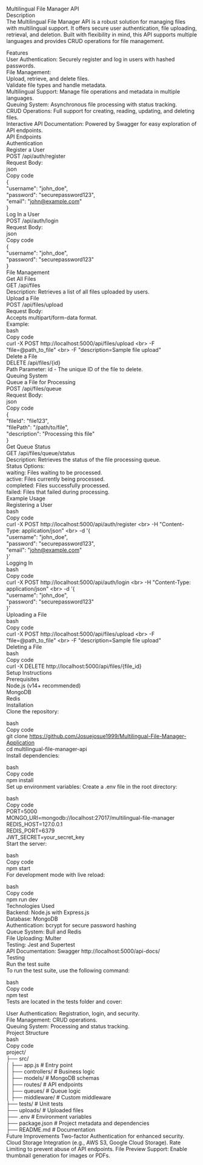 Multilingual File Manager API<br>
Description<br>
The Multilingual File Manager API is a robust solution for managing files with multilingual support. It offers secure user authentication, file uploading, retrieval, and deletion. Built with flexibility in mind, this API supports multiple languages and provides CRUD operations for file management.<br>

Features<br>
User Authentication: Securely register and log in users with hashed passwords.<br>
File Management:<br>
Upload, retrieve, and delete files.<br>
Validate file types and handle metadata.<br>
Multilingual Support: Manage file operations and metadata in multiple languages.<br>
Queuing System: Asynchronous file processing with status tracking.<br>
CRUD Operations: Full support for creating, reading, updating, and deleting files.<br>
Interactive API Documentation: Powered by Swagger for easy exploration of API endpoints.<br>
API Endpoints<br>
Authentication<br>
Register a User<br>
POST /api/auth/register<br>
Request Body:<br>
json<br>
Copy code<br>
{<br>
  "username": "john_doe",<br>
  "password": "securepassword123",<br>
  "email": "john@example.com"<br>
}<br>
Log In a User<br>
POST /api/auth/login<br>
Request Body:<br>
json<br>
Copy code<br>
{<br>
  "username": "john_doe",<br>
  "password": "securepassword123"<br>
}<br>
File Management<br>
Get All Files<br>
GET /api/files<br>
Description: Retrieves a list of all files uploaded by users.<br>
Upload a File<br>
POST /api/files/upload<br>
Request Body:<br>
Accepts multipart/form-data format.<br>
Example:<br>
bash<br>
Copy code<br>
curl -X POST http://localhost:5000/api/files/upload \<br>
     -F "file=@path_to_file" \<br>
     -F "description=Sample file upload"<br>
Delete a File<br>
DELETE /api/files/{id}<br>
Path Parameter: id - The unique ID of the file to delete.<br>
Queuing System<br>
Queue a File for Processing<br>
POST /api/files/queue<br>
Request Body:<br>
json<br>
Copy code<br>
{<br>
  "fileId": "file123",<br>
  "filePath": "/path/to/file",<br>
  "description": "Processing this file"<br>
}<br>
Get Queue Status<br>
GET /api/files/queue/status<br>
Description: Retrieves the status of the file processing queue.<br>
Status Options:<br>
waiting: Files waiting to be processed.<br>
active: Files currently being processed.<br>
completed: Files successfully processed.<br>
failed: Files that failed during processing.<br>
Example Usage<br>
Registering a User<br>
bash<br>
Copy code<br>
curl -X POST http://localhost:5000/api/auth/register \<br>
     -H "Content-Type: application/json" \<br>
     -d '{<br>
           "username": "john_doe",<br>
           "password": "securepassword123",<br>
           "email": "john@example.com"<br>
         }'<br>
Logging In<br>
bash<br>
Copy code<br>
curl -X POST http://localhost:5000/api/auth/login \<br>
     -H "Content-Type: application/json" \<br>
     -d '{<br>
           "username": "john_doe",<br>
           "password": "securepassword123"<br>
         }'<br>
Uploading a File<br>
bash<br>
Copy code<br>
curl -X POST http://localhost:5000/api/files/upload \<br>
     -F "file=@path_to_file" \<br>
     -F "description=Sample file upload"<br>
Deleting a File<br>
bash<br>
Copy code<br>
curl -X DELETE http://localhost:5000/api/files/{file_id}<br>
Setup Instructions<br>
Prerequisites<br>
Node.js (v14+ recommended)<br>
MongoDB<br>
Redis<br>
Installation<br>
Clone the repository:<br>

bash<br>
Copy code<br>
git clone https://github.com/Josuejosue1999/Multilingual-File-Manager-Application<br>
cd multilingual-file-manager-api<br>
Install dependencies:<br>

bash<br>
Copy code<br>
npm install<br>
Set up environment variables: Create a .env file in the root directory:<br>

bash<br>
Copy code<br>
PORT=5000<br>
MONGO_URI=mongodb://localhost:27017/multilingual-file-manager<br>
REDIS_HOST=127.0.0.1<br>
REDIS_PORT=6379<br>
JWT_SECRET=your_secret_key<br>
Start the server:<br>

bash<br>
Copy code<br>
npm start<br>
For development mode with live reload:<br>

bash<br>
Copy code<br>
npm run dev<br>
Technologies Used<br>
Backend: Node.js with Express.js<br>
Database: MongoDB<br>
Authentication: bcrypt for secure password hashing<br>
Queue System: Bull and Redis<br>
File Uploading: Multer<br>
Testing: Jest and Supertest<br>
API Documentation: Swagger http://localhost:5000/api-docs/<br>
Testing<br>
Run the test suite<br>
To run the test suite, use the following command:<br>

bash<br>
Copy code<br>
npm test<br>
Tests are located in the tests folder and cover:<br>

User Authentication: Registration, login, and security.<br>
File Management: CRUD operations.<br>
Queuing System: Processing and status tracking.<br>
Project Structure<br>
bash <br>
Copy code <br>
project/  <br>
├── src/  <br>
│   ├── app.js           # Entry point  <br>
│   ├── controllers/     # Business logic  <br>
│   ├── models/          # MongoDB schemas  <br>
│   ├── routes/          # API endpoints  <br>
│   ├── queues/          # Queue logic  <br>
│   ├── middleware/      # Custom middleware  <br>
├── tests/               # Unit tests  <br>
├── uploads/             # Uploaded files  <br>
├── .env                 # Environment variables  <br>
├── package.json         # Project metadata and dependencies  <br>
├── README.md            # Documentation  <br>
Future Improvements
Two-factor Authentication for enhanced security.
Cloud Storage Integration (e.g., AWS S3, Google Cloud Storage).
Rate Limiting to prevent abuse of API endpoints.
File Preview Support: Enable thumbnail generation for images or PDFs.

